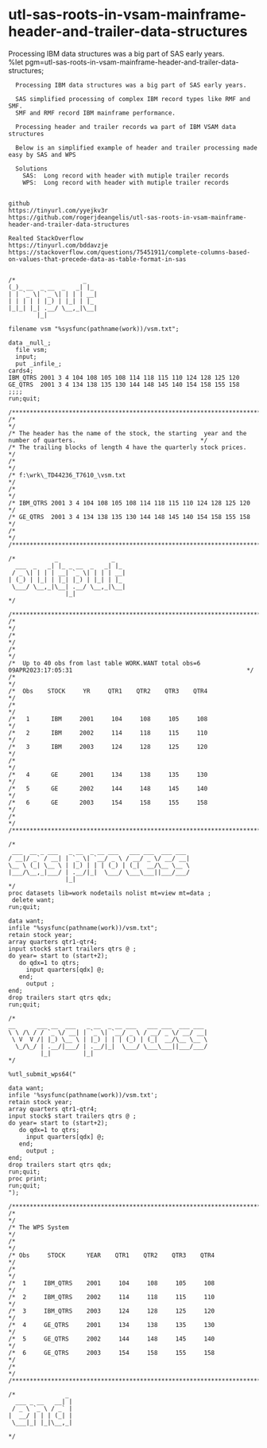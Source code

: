 # utl-sas-roots-in-vsam-mainframe-header-and-trailer-data-structures
Processing IBM data structures was a big part of SAS early years.  
    %let pgm=utl-sas-roots-in-vsam-mainframe-header-and-trailer-data-structures;

      Processing IBM data structures was a big part of SAS early years.

      SAS simplified processing of complex IBM record types like RMF and SMF.
      SMF and RMF record IBM mainframe performance.

      Processing header and trailer records wa part of IBM VSAM data structures

      Below is an simplified example of header and trailer processing made easy by SAS and WPS

      Solutions
        SAS:  Long record with header with mutiple trailer records
        WPS:  Long record with header with mutiple trailer records


    github
    https://tinyurl.com/yyejkv3r
    https://github.com/rogerjdeangelis/utl-sas-roots-in-vsam-mainframe-header-and-trailer-data-structures

    Realted StackOverflow
    https://tinyurl.com/bddavzje
    https://stackoverflow.com/questions/75451911/complete-columns-based-on-values-that-precede-data-as-table-format-in-sas


    /*                   _
    (_)_ __  _ __  _   _| |_
    | | `_ \| `_ \| | | | __|
    | | | | | |_) | |_| | |_
    |_|_| |_| .__/ \__,_|\__|
            |_|

    filename vsm "%sysfunc(pathname(work))/vsm.txt";

    data _null_;
      file vsm;
      input;
      put _infile_;
    cards4;
    IBM_QTRS 2001 3 4 104 108 105 108 114 118 115 110 124 128 125 120
    GE_QTRS  2001 3 4 134 138 135 130 144 148 145 140 154 158 155 158
    ;;;;
    run;quit;

    /**************************************************************************************************************************/
    /*                                                                                                                        */
    /* The header has the name of the stock, the starting  year and the number of quarters.                                   */
    /* The trailing blocks of length 4 have the quarterly stock prices.                                                       */
    /*                                                                                                                        */
    /* f:\wrk\_TD44236_T7610_\vsm.txt                                                                                         */
    /*                                                                                                                        */
    /* IBM_QTRS 2001 3 4 104 108 105 108 114 118 115 110 124 128 125 120                                                      */
    /* GE_QTRS  2001 3 4 134 138 135 130 144 148 145 140 154 158 155 158                                                      */
    /*                                                                                                                        */
    /**************************************************************************************************************************/

    /*           _               _
      ___  _   _| |_ _ __  _   _| |_
     / _ \| | | | __| `_ \| | | | __|
    | (_) | |_| | |_| |_) | |_| | |_
     \___/ \__,_|\__| .__/ \__,_|\__|
                    |_|
    */

    /**************************************************************************************************************************/
    /*                                                                                                                        */
    /*                                                                                                                        */
    /*                                                                                                                        */
    /*  Up to 40 obs from last table WORK.WANT total obs=6 09APR2023:17:05:31                                                 */
    /*                                                                                                                        */
    /*  Obs    STOCK     YR     QTR1    QTR2    QTR3    QTR4                                                                  */
    /*                                                                                                                        */
    /*   1      IBM     2001     104     108     105     108                                                                  */
    /*   2      IBM     2002     114     118     115     110                                                                  */
    /*   3      IBM     2003     124     128     125     120                                                                  */
    /*                                                                                                                        */
    /*   4      GE      2001     134     138     135     130                                                                  */
    /*   5      GE      2002     144     148     145     140                                                                  */
    /*   6      GE      2003     154     158     155     158                                                                  */
    /*                                                                                                                        */
    /**************************************************************************************************************************/

    /*
     ___  __ _ ___   _ __  _ __ ___   ___ ___  ___ ___
    / __|/ _` / __| | `_ \| `__/ _ \ / __/ _ \/ __/ __|
    \__ \ (_| \__ \ | |_) | | | (_) | (_|  __/\__ \__ \
    |___/\__,_|___/ | .__/|_|  \___/ \___\___||___/___/
                    |_|
    */
    proc datasets lib=work nodetails nolist mt=view mt=data ;
     delete want;
    run;quit;

    data want;
    infile "%sysfunc(pathname(work))/vsm.txt";
    retain stock year;
    array quarters qtr1-qtr4;
    input stock$ start trailers qtrs @ ;
    do year= start to (start+2);
       do qdx=1 to qtrs;
         input quarters[qdx] @;
       end;
         output ;
    end;
    drop trailers start qtrs qdx;
    run;quit;

    /*
    __      ___ __  ___   _ __  _ __ ___   ___ ___  ___ ___
    \ \ /\ / / `_ \/ __| | `_ \| `__/ _ \ / __/ _ \/ __/ __|
     \ V  V /| |_) \__ \ | |_) | | | (_) | (_|  __/\__ \__ \
      \_/\_/ | .__/|___/ | .__/|_|  \___/ \___\___||___/___/
             |_|         |_|
    */

    %utl_submit_wps64("

    data want;
    infile '%sysfunc(pathname(work))/vsm.txt';
    retain stock year;
    array quarters qtr1-qtr4;
    input stock$ start trailers qtrs @ ;
    do year= start to (start+2);
       do qdx=1 to qtrs;
         input quarters[qdx] @;
       end;
         output ;
    end;
    drop trailers start qtrs qdx;
    run;quit;
    proc print;
    run;quit;
    ");

    /**************************************************************************************************************************/
    /*                                                                                                                        */
    /* The WPS System                                                                                                         */
    /*                                                                                                                        */
    /* Obs     STOCK      YEAR    QTR1    QTR2    QTR3    QTR4                                                                */
    /*                                                                                                                        */
    /*  1     IBM_QTRS    2001     104     108     105     108                                                                */
    /*  2     IBM_QTRS    2002     114     118     115     110                                                                */
    /*  3     IBM_QTRS    2003     124     128     125     120                                                                */
    /*  4     GE_QTRS     2001     134     138     135     130                                                                */
    /*  5     GE_QTRS     2002     144     148     145     140                                                                */
    /*  6     GE_QTRS     2003     154     158     155     158                                                                */
    /*                                                                                                                        */
    /**************************************************************************************************************************/

    /*              _
      ___ _ __   __| |
     / _ \ `_ \ / _` |
    |  __/ | | | (_| |
     \___|_| |_|\__,_|

    */









